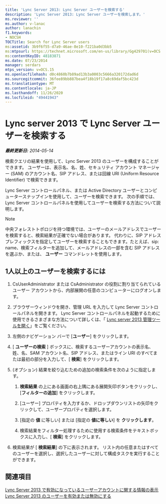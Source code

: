 ```yaml
---
title: 'Lync Server 2013: Lync Server ユーザーを検索する'
description: 'Lync Server 2013: Lync Server ユーザーを検索します。'
ms.reviewer: ''
ms.author: v-lanac
author: lanachin
f1.keywords:
- NOCSH
TOCTitle: Search for Lync Server users
ms:assetid: 3b9f6f55-d7a9-46ae-8e10-f221ba0d3bb5
ms:mtpsurl: https://technet.microsoft.com/en-us/library/Gg429701(v=OCS.15)
ms:contentKeyID: 48183871
ms.date: 07/23/2014
manager: serdars
mtps_version: v=OCS.15
ms.openlocfilehash: d0c4860b7b89ad13b3a0003c5666a320172dad6d
ms.sourcegitcommit: 36fee89bb887bea4f18b19f17a8c69daf5bc423d
ms.translationtype: MT
ms.contentlocale: ja-JP
ms.lasthandoff: 11/26/2020
ms.locfileid: "49441943"
---
```

# <a name="search-for-lync-server-users-in-lync-server-2013"></a>Lync server 2013 で Lync Server ユーザーを検索する

<div data-xmlns="http://www.w3.org/1999/xhtml">

<div class="topic" data-xmlns="http://www.w3.org/1999/xhtml" data-msxsl="urn:schemas-microsoft-com:xslt" data-cs="https://msdn.microsoft.com/">

<div data-asp="https://msdn2.microsoft.com/asp">



</div>

<div id="mainSection">

<div id="mainBody">

<span> </span>

_**最終更新日:** 2014-05-14_

検索クエリの結果を使用して、Lync Server 2013 のユーザーを構成することができます。 ユーザーは、表示名、名、姓、セキュリティ アカウント マネージャー (SAM) のアカウント名、SIP アドレス、または回線 URI (Uniform Resource Identifier) で検索できます。

Lync Server コントロールパネル、または Active Directory ユーザーとコンピュータースナップインを使用して、ユーザーを検索できます。 次の手順では、Lync Server コントロールパネルを使用してユーザーを検索する方法について説明します。

<div>


> [!NOTE]  
> 中央フォレストトポロジを持つ環境では、ユーザーのメールアドレスでユーザーを検索すると、検索結果が正確でない場合があります。 代わりに、SIP アドレスプレフィックスを指定してユーザーを検索することもできます。たとえば、sip: name、検索フィルターを追加して、メールアドレスの一部を含む SIP アドレスを選ぶか、または、 <STRONG>ユーザー</STRONG> コマンドレットを使用します。



</div>

<div>

## <a name="to-search-for-one-or-more-users"></a>1人以上のユーザーを検索するには

1.  CsUserAdministrator または CsAdministrator の役割に割り当てられているユーザー アカウントから、内部展開の任意のコンピューターにログオンします。

2.  ブラウザーウィンドウを開き、管理 URL を入力して Lync Server コントロールパネルを開きます。 Lync Server コントロールパネルを起動するために使用できるさまざまな方法について詳しくは、「 [Lync server 2013 管理ツールを開く](lync-server-2013-open-lync-server-administrative-tools.md)」をご覧ください。

3.  左側のナビゲーション バーで [**ユーザー**] をクリックします。

4.  [ **ユーザーの検索** ] ボックスに、検索するユーザーアカウントの表示名、姓、名、SAM アカウント名、SIP アドレス、またはライン URI のすべてまたは最初の部分を入力して、[ **検索**] をクリックします。

5.  (オプション) 結果を絞り込むための追加の検索条件を次のように指定します。
    
    1.  **検索結果** の上にある画面の右上隅にある展開矢印ボタンをクリックし、[**フィルターの追加**] をクリックします。
    
    2.  [ユーザー] プロパティを入力するか、ドロップダウンリストの矢印をクリックして、ユーザープロパティを選択します。
    
    3.  [指定の **値** に等しい] または [指定の **値に等しい**] を **クリックします**。
    
    4.  検索結果をフィルター処理するために使用する検索条件をテキストボックスに入力し、[ **検索**] をクリックします。

6.  検索結果が [ **検索結果**] の下に表示されます。 リスト内の任意またはすべてのユーザーを選択し、選択したユーザーに対して構成タスクを実行することができます。

</div>

<div>

## <a name="see-also"></a>関連項目


[Lync Server 2013 で有効になっているユーザーアカウントに関する情報の表示](lync-server-2013-viewing-information-about-user-accounts-enabled-for-lync-server.md)  
[Lync Server 2013 のユーザーを有効または無効にする](lync-server-2013-enabling-and-disabling-users-for-lync-server.md)  
  

</div>

</div>

<span> </span>

</div>

</div>

</div>

